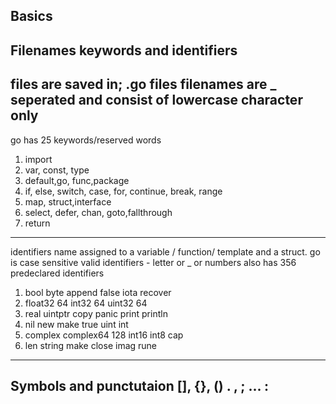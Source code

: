 ## Basics
Filenames keywords and identifiers
---
files are saved in; .go files
filenames are _ seperated and consist of lowercase character only
---
go has 25 keywords/reserved words
1. import
3. var, const, type
4. default,go, func,package
8. if, else, switch, case, for, continue, break, range
3. map, struct,interface
5. select, defer, chan, goto,fallthrough
1. return

----
identifiers 
name assigned to a variable / function/ template and a struct.
go is case sensitive
valid identifiers - letter or _ or numbers
also has 356 predeclared identifiers
1. bool    byte append false iota    recover
2. float32 64   int32   64   uint32  64
3. real    uintptr copy panic  print println
4. nil     new     make   true  uint  int 
5. complex complex64 128 int16 int8 cap
6. len string make close imag rune
---
Symbols and punctutaion
[], {}, ()
. , ; ... :
---
